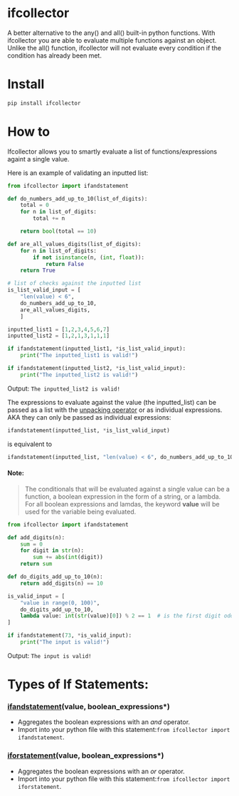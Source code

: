 # ifcollector
A better alternative to the any() and all() built-in python functions. With ifcollector you are able to evaluate multiple functions against an object. Unlike the all() function, ifcollector will not evaluate every condition if the condition has already been met.

# Install
```python
pip install ifcollector
```

# How to

Ifcollector allows you to smartly evaluate a list of functions/expressions againt a single value.

Here is an example of validating an inputted list:
```python
from ifcollector import ifandstatement

def do_numbers_add_up_to_10(list_of_digits):
    total = 0
    for n in list_of_digits:
        total += n

    return bool(total == 10)

def are_all_values_digits(list_of_digits):
    for n in list_of_digits:
        if not isinstance(n, (int, float)):
            return False
    return True

# list of checks against the inputted list
is_list_valid_input = [
    "len(value) < 6",
    do_numbers_add_up_to_10,
    are_all_values_digits,
    ]

inputted_list1 = [1,2,3,4,5,6,7]
inputted_list2 = [1,2,1,3,1,1,1]

if ifandstatement(inputted_list1, *is_list_valid_input):
    print("The inputted_list1 is valid!")

if ifandstatement(inputted_list2, *is_list_valid_input):
    print("The inputted_list2 is valid!")
```
Output:
```The inputted_list2 is valid!```

The expressions to evaluate against the value (the inputted_list) can be passed as a list with the [unpacking operator](https://www.geeksforgeeks.org/packing-and-unpacking-arguments-in-python/) or as individual expressions. AKA they can only be passed as individual expressions:

```python
ifandstatement(inputted_list, *is_list_valid_input)
```

is equivalent to 

```python
ifandstatement(inputted_list, "len(value) < 6", do_numbers_add_up_to_10, are_all_values_digits)
```

#### Note:
> The conditionals that will be evaluated against a single value can be a function,
a boolean expression in the form of a string, or a lambda. For all boolean expressions and lamdas,
the keyword __value__ will be used for the variable being evaluated.

```python
from ifcollector import ifandstatement

def add_digits(n):
    sum = 0
    for digit in str(n):
        sum += abs(int(digit))
    return sum

def do_digits_add_up_to_10(n):
    return add_digits(n) == 10

is_valid_input = [
    "value in range(0, 100)",
    do_digits_add_up_to_10,
    lambda value: int(str(value)[0]) % 2 == 1  # is the first digit odd?
]

if ifandstatement(73, *is_valid_input):
    print("The input is valid!")
```
Output:
```The input is valid!```

# Types of If Statements:
### [ifandstatement](https://github.com/jgrugru/ifcollector/blob/main/ifcollector/if_functions.py#L1)(value, boolean_expressions*)
- Aggregates the boolean expressions with an _and_ operator.
- Import into your python file with this statement:```from ifcollector import ifandstatement```.
### [iforstatement](https://github.com/jgrugru/ifcollector/blob/main/ifcollector/if_functions.py#L13)(value, boolean_expressions*)
- Aggregates the boolean expressions with an _or_ operator.
- Import into your python file with this statement:```from ifcollector import iforstatement```.

